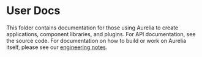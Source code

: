 # User Docs

This folder contains documentation for those using Aurelia to create applications, component libraries, and plugins. For API documentation, see the source code. For documentation on how to build or work on Aurelia itself, please see our [engineering notes](../engineering-notes/README.md).
